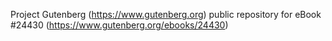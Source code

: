 Project Gutenberg (https://www.gutenberg.org) public repository for eBook #24430 (https://www.gutenberg.org/ebooks/24430)
